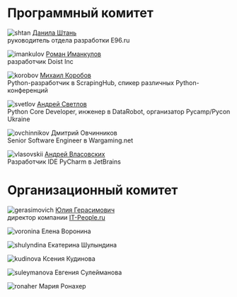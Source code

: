 
# Программный комитет
![shtan](http://dropbucket.ru/pycon/shtan) [Данила Штань](http://ru.linkedin.com/pub/danila-shtan/38/57/842)<br>руководитель отдела разработки E96.ru

![imankulov](http://dropbucket.ru/pyconru/imankulov) [Роман Иманкулов](http://www.linkedin.com/pub/roman-imankulov/44/761/910)<br>разработчик Doist Inc

![korobov](http://dropbucket.ru/pyconru/korobov) [Михаил Коробов](http://kmike.ru/)<br>Python-разработчик в ScrapingHub, спикер различных Python-конференций

![svetlov](http://dropbucket.ru/pyconru/svetlov) [Андрей Светлов](http://www.linkedin.com/pub/andrew-svetlov/59/b1/586)<br>Python Core Developer, инженер в DataRobot, организатор Pycamp/Pycon Ukraine

![ovchinnikov](http://dropbucket.ru/ovchinnikov) Дмитрий Овчинников<br>Senior Software Engineer в Wargaming.net

![vlasovskii](http://dropbucket.ru/vlasovskii) [Андрей Власовских](http://pirx.ru)<br> Разработчик IDE PyCharm в JetBrains

# Организационный комитет
![gerasimovich](http://dropbucket.ru/pycon/gerasimovich) [Юлия Герасимович](http://www.linkedin.com/pub/yulia-gerasimovich/50/623/266)<br>директор компании [IT-People.ru](http://it-people.ru/)

![voronina](http://dropbucket.ru/pycon/voronina) Елена Воронина

![shulyndina](http://dropbucket.ru/shulyndina) Екатерина Шулындина

![kudinova](http://dropbucket.ru/kudinova) Ксения Кудинова

![suleymanova](http://dropbucket.ru/suleymanova) Евгения Сулейманова

![ronaher](http://dropbucket.ru/ronaher) Мария Ронахер


